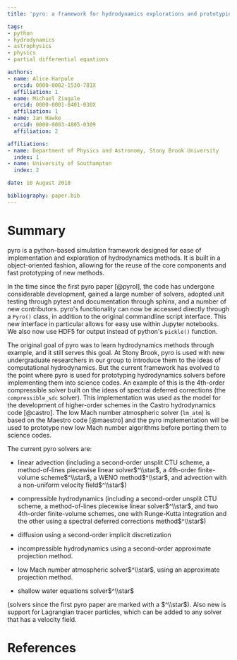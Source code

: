 ```yaml
---
title: 'pyro: a framework for hydrodynamics explorations and prototyping'

tags:
- python
- hydrodynamics
- astrophysics
- physics
- partial differential equations

authors:
- name: Alice Harpole
  orcid: 0000-0002-1530-781X
  affiliation: 1
- name: Michael Zingale
  orcid: 0000-0001-8401-030X
  affiliation: 1
- name: Ian Hawke
  orcid: 0000-0003-4805-0309
  affiliation: 2

affiliations:
- name: Department of Physics and Astronomy, Stony Brook University
  index: 1
- name: University of Southampton
  index: 2

date: 10 August 2018

bibliography: paper.bib
---
```


# Summary

pyro is a python-based simulation framework designed for ease of
implementation and exploration of hydrodynamics methods.  It is
built in a object-oriented fashion, allowing for the reuse of
the core components and fast prototyping of new methods.

In the time since the first pyro paper [@pyroI], the code has
undergone considerable development, gained a large number of solvers,
adopted unit testing through pytest and documentation through sphinx,
and a number of new contributors.  pyro's functionality can now
be accessed directly through a `Pyro()` class, in addition to the
original commandline script interface.  This new interface in particular
allows for easy use within Jupyter notebooks.  We also now use HDF5
for output instead of python's `pickle()` function.

The original goal of pyro was to learn hydrodynamics methods through
example, and it still serves this goal.  At Stony Brook, pyro is used
with new undergraduate researchers in our group to introduce them to
the ideas of computational hydrodynamics.  But the current framework
has evolved to the point where pyro is used for prototyping
hydrodynamics solvers before implementing them into science codes.  An
example of this is the 4th-order compressible solver built on the
ideas of spectral deferred corrections (the `compressible_sdc`
solver).  This implementation was used as the model for the
development of higher-order schemes in the Castro hydrodynamics code
[@castro].  The low Mach number atmospheric solver (`lm_atm`) is based
on the Maestro code [@maestro] and the pyro implementation will be
used to prototype new low Mach number algorithms before porting them
to science codes.

The current pyro solvers are:

-   linear advection (including a second-order unsplit CTU scheme, a
    method-of-lines piecewise linear solver$^\\star$, a 4th-order
    finite-volume scheme$^\\star$, a WENO method$^\\star$, and
    advection with a non-uniform velocity field$^\\star$)

-   compressible hydrodynamics (including a second-order unsplit CTU
    scheme, a method-of-lines piecewise linear solver$^\\star$, and two
    4th-order finite-volume schemes, one with Runge-Kutta integration
    and the other using a spectral deferred corrections
    method$^\\star$)

-   diffusion using a second-order implicit discretization

-   incompressible hydrodynamics using a second-order approximate
    projection method.

-   low Mach number atmospheric solver$^\\star$, using an approximate
    projection method.

-   shallow water equations solver$^\\star$

(solvers since the first pyro paper are marked with a $^\\star$).  Also
new is support for Lagrangian tracer particles, which can be added to
any solver that has a velocity field.

# References
